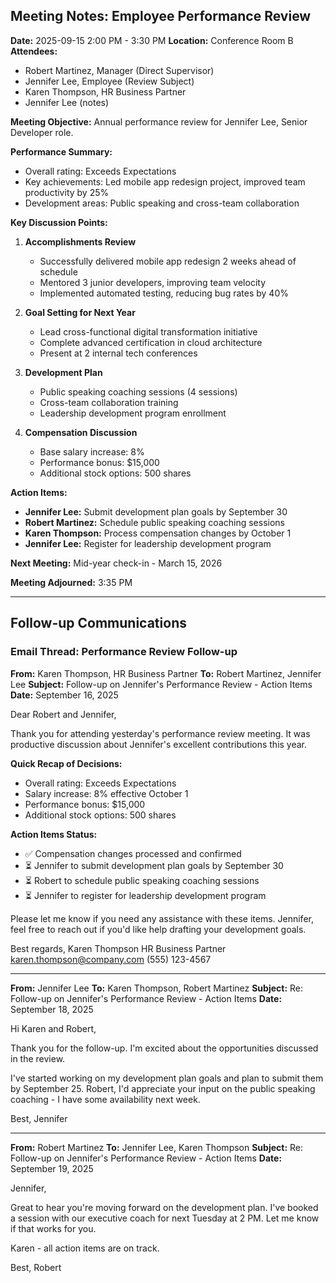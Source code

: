 ## Meeting Notes: Employee Performance Review

**Date:** 2025-09-15 2:00 PM - 3:30 PM
**Location:** Conference Room B
**Attendees:**
- Robert Martinez, Manager (Direct Supervisor)
- Jennifer Lee, Employee (Review Subject)
- Karen Thompson, HR Business Partner
- Jennifer Lee (notes)

**Meeting Objective:**
Annual performance review for Jennifer Lee, Senior Developer role.

**Performance Summary:**
- Overall rating: Exceeds Expectations
- Key achievements: Led mobile app redesign project, improved team productivity by 25%
- Development areas: Public speaking and cross-team collaboration

**Key Discussion Points:**

1. **Accomplishments Review**
   - Successfully delivered mobile app redesign 2 weeks ahead of schedule
   - Mentored 3 junior developers, improving team velocity
   - Implemented automated testing, reducing bug rates by 40%

2. **Goal Setting for Next Year**
   - Lead cross-functional digital transformation initiative
   - Complete advanced certification in cloud architecture
   - Present at 2 internal tech conferences

3. **Development Plan**
   - Public speaking coaching sessions (4 sessions)
   - Cross-team collaboration training
   - Leadership development program enrollment

4. **Compensation Discussion**
   - Base salary increase: 8%
   - Performance bonus: $15,000
   - Additional stock options: 500 shares

**Action Items:**

- **Jennifer Lee:** Submit development plan goals by September 30
- **Robert Martinez:** Schedule public speaking coaching sessions
- **Karen Thompson:** Process compensation changes by October 1
- **Jennifer Lee:** Register for leadership development program

**Next Meeting:** Mid-year check-in - March 15, 2026

**Meeting Adjourned:** 3:35 PM

---

## Follow-up Communications

### Email Thread: Performance Review Follow-up

**From:** Karen Thompson, HR Business Partner
**To:** Robert Martinez, Jennifer Lee
**Subject:** Follow-up on Jennifer's Performance Review - Action Items
**Date:** September 16, 2025

Dear Robert and Jennifer,

Thank you for attending yesterday's performance review meeting. It was productive discussion about Jennifer's excellent contributions this year.

**Quick Recap of Decisions:**
- Overall rating: Exceeds Expectations
- Salary increase: 8% effective October 1
- Performance bonus: $15,000
- Additional stock options: 500 shares

**Action Items Status:**
- ✅ Compensation changes processed and confirmed
- ⏳ Jennifer to submit development plan goals by September 30
- ⏳ Robert to schedule public speaking coaching sessions
- ⏳ Jennifer to register for leadership development program

Please let me know if you need any assistance with these items. Jennifer, feel free to reach out if you'd like help drafting your development goals.

Best regards,
Karen Thompson
HR Business Partner
karen.thompson@company.com
(555) 123-4567

---

**From:** Jennifer Lee
**To:** Karen Thompson, Robert Martinez
**Subject:** Re: Follow-up on Jennifer's Performance Review - Action Items
**Date:** September 18, 2025

Hi Karen and Robert,

Thank you for the follow-up. I'm excited about the opportunities discussed in the review.

I've started working on my development plan goals and plan to submit them by September 25. Robert, I'd appreciate your input on the public speaking coaching - I have some availability next week.

Best,
Jennifer

---

**From:** Robert Martinez
**To:** Jennifer Lee, Karen Thompson
**Subject:** Re: Follow-up on Jennifer's Performance Review - Action Items
**Date:** September 19, 2025

Jennifer,

Great to hear you're moving forward on the development plan. I've booked a session with our executive coach for next Tuesday at 2 PM. Let me know if that works for you.

Karen - all action items are on track.

Best,
Robert
